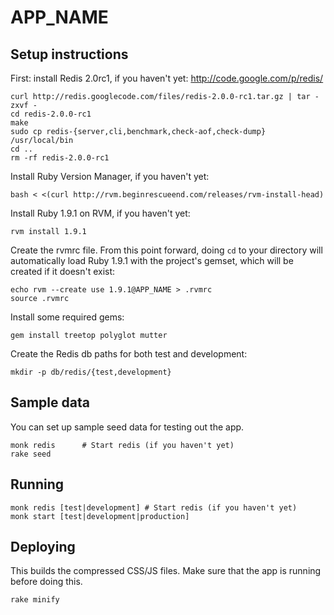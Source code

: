 APP_NAME
========

Setup instructions
------------------

  First: install Redis 2.0rc1, if you haven't yet:
  http://code.google.com/p/redis/

    curl http://redis.googlecode.com/files/redis-2.0.0-rc1.tar.gz | tar -zxvf -
    cd redis-2.0.0-rc1
    make
    sudo cp redis-{server,cli,benchmark,check-aof,check-dump} /usr/local/bin
    cd ..
    rm -rf redis-2.0.0-rc1

  Install Ruby Version Manager, if you haven't yet:

    bash < <(curl http://rvm.beginrescueend.com/releases/rvm-install-head)

  Install Ruby 1.9.1 on RVM, if you haven't yet:

    rvm install 1.9.1

  Create the rvmrc file. From this point forward, doing `cd` to your directory
  will automatically load Ruby 1.9.1 with the project's gemset, which will be
  created if it doesn't exist:

    echo rvm --create use 1.9.1@APP_NAME > .rvmrc
    source .rvmrc

  Install some required gems:

    gem install treetop polyglot mutter

  Create the Redis db paths for both test and development:
    
    mkdir -p db/redis/{test,development}

Sample data
-----------

You can set up sample seed data for testing out the app.
    
    monk redis      # Start redis (if you haven't yet)
    rake seed

Running
-------

    monk redis [test|development] # Start redis (if you haven't yet)
    monk start [test|development|production]

Deploying
---------

  This builds the compressed CSS/JS files.
  Make sure that the app is running before doing this.

    rake minify
